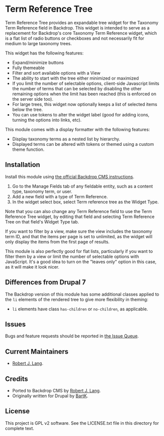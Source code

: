 Term Reference Tree
======================

Term Reference Tree provides an expandable tree widget for the Taxonomy Term
Reference field in Backdrop. This widget is intended to serve as a replacement
for Backdrop's core Taxonomy Term Reference widget, which is a flat list of
radio buttons or checkboxes and not necessarily fit for medium to large taxonomy
trees.

This widget has the following features:

* Expand/minimize buttons
* Fully themeable
* Filter and sort available options with a View
* The ability to start with the tree either minimized or maximized
* If you limit the number of selectable options, client-side Javascript limits
the number of terms that can be selected by disabling the other remaining
options when the limit has been reached (this is enforced on the server side
too).
* For large trees, this widget now optionally keeps a list of selected items
below the tree.
* You can use tokens to alter the widget label (good for adding icons, turning
the options into links, etc).

This module comes with a display formatter with the following features:

* Display taxonomy terms as a nested list by hierarchy.
* Displayed terms can be altered with tokens or themed using a custom theme
function.

Installation
------------

Install this module using [the official Backdrop CMS instructions](  https://backdropcms.org/guide/modules).

1. Go to the Manage Fields tab of any fieldable entity, such as a content type,
taxonomy term, or user.
2. Add a new field with a type of Term Reference.
3. In the widget select box, select Term reference tree as the Widget Type.

Note that you can also change any Term Reference field to use the Term Reference
Tree widget, by editing that field and selecting Term Reference Tree on that
field's Widget Type tab.

If you want to filter by a view, make sure the view includes the taxonomy term
ID, and that the items per page is set to unlimited, as the widget will only
display the items from the first page of results.

This module is also perfectly good for flat lists, particularly if you want to
filter them by a view or limit the number of selectable options with JavaScript.
It's a good idea to turn on the "leaves only" option in this case, as it will
make it look nicer.

Differences from Drupal 7
-------------------------

The Backdrop version of this module has some additional classes applied to the
`li` elements of the rendered tree to give more flexibility in theming:

* `li` elements have class `has-children` or `no-children`, as applicable.

Issues
------

Bugs and feature requests should be reported in [the Issue Queue](https://github.com/backdrop-contrib/term_reference_tree/issues).

Current Maintainers
-------------------

- [Robert J. Lang](https://github.com/bugfolder).

Credits
-------

- Ported to Backdrop CMS by [Robert J. Lang](https://github.com/bugfolder).
- Originally written for Drupal by [BartK](https://www.drupal.org/u/bartk).

License
-------

This project is GPL v2 software.
See the LICENSE.txt file in this directory for complete text.

